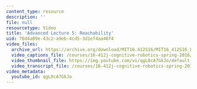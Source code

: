```yaml
---
content_type: resource
description: ''
file: null
resourcetype: Video
title: 'Advanced Lecture 5: Reachability'
uid: 76d4a09e-43c2-a9eb-4cd5-3d1ef4aa46f4
video_files:
  archive_url: https://archive.org/download/MIT16.412S16/MIT16_412S16_Lec5_Reachability_300k.mp4
  video_captions_file: /courses/16-412j-cognitive-robotics-spring-2016/069dd1ec3ccb5119b5879786d03e5125_qgL0cA7GkJo.vtt
  video_thumbnail_file: https://img.youtube.com/vi/qgL0cA7GkJo/default.jpg
  video_transcript_file: /courses/16-412j-cognitive-robotics-spring-2016/3745f624ffefcafe45775742a24c44f8_qgL0cA7GkJo.pdf
video_metadata:
  youtube_id: qgL0cA7GkJo
---
```

